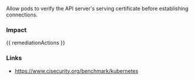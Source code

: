 
Allow pods to verify the API server's serving certificate before establishing connections.

### Impact
<!-- Add Impact here -->

<!-- DO NOT CHANGE -->
{{ remediationActions }}

### Links
- https://www.cisecurity.org/benchmark/kubernetes


